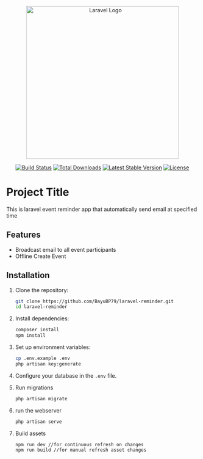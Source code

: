 <p align="center"><a href="https://laravel.com" target="_blank"><img src="https://raw.githubusercontent.com/laravel/art/master/logo-lockup/5%20SVG/2%20CMYK/1%20Full%20Color/laravel-logolockup-cmyk-red.svg" width="400" alt="Laravel Logo"></a></p>

<p align="center">
<a href="https://github.com/laravel/framework/actions"><img src="https://github.com/laravel/framework/workflows/tests/badge.svg" alt="Build Status"></a>
<a href="https://packagist.org/packages/laravel/framework"><img src="https://img.shields.io/packagist/dt/laravel/framework" alt="Total Downloads"></a>
<a href="https://packagist.org/packages/laravel/framework"><img src="https://img.shields.io/packagist/v/laravel/framework" alt="Latest Stable Version"></a>
<a href="https://packagist.org/packages/laravel/framework"><img src="https://img.shields.io/packagist/l/laravel/framework" alt="License"></a>
</p>

# Project Title

This is laravel event reminder app that automatically send email at specified time

## Features

- Broadcast email to all event participants
- Offline Create Event

## Installation

1.  Clone the repository:
    ```sh
    git clone https://github.com/BayuBP79/laravel-reminder.git
    cd laravel-reminder

2.  Install dependencies:
    ```sh
    composer install
    npm install

3.  Set up environment variables:
    ```sh
    cp .env.example .env
    php artisan key:generate

4.  Configure your database in the `.env` file.

5.  Run migrations
    ```sh
    php artisan migrate

6. run the webserver
    ```sh
    php artisan serve

7.  Build assets
    ```sh
    npm run dev //for continuous refresh on changes
    npm run build //for manual refresh asset changes
